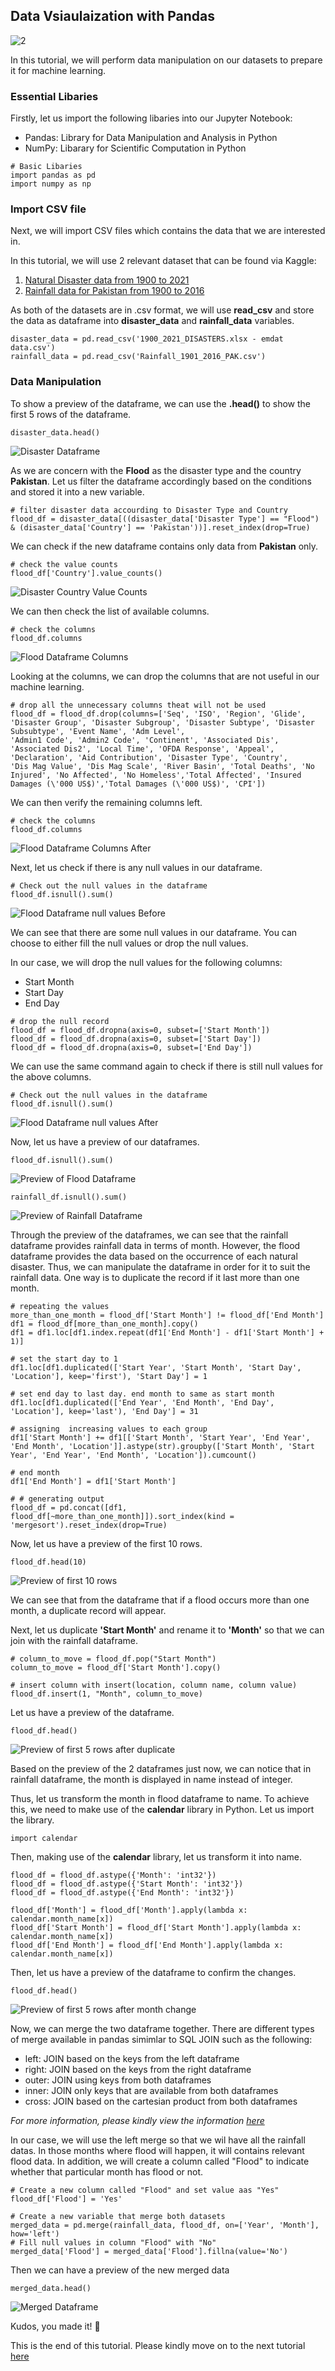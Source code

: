 ## Data Vsiaulaization with Pandas

![2](https://user-images.githubusercontent.com/40885002/210084915-5e125a12-3bc6-4286-84eb-6ca162c31c5d.png)

In this tutorial, we will perform data manipulation on our datasets to prepare it for machine learning. 

### Essential Libaries
Firstly, let us import the following libaries into our Jupyter Notebook:
- Pandas: Library for Data Manipulation and Analysis in Python 
- NumPy: Libarary for Scientific Computation in Python
```
# Basic Libaries
import pandas as pd 
import numpy as np
```
### Import CSV file
Next, we will import CSV files which contains the data that we are interested in.

In this tutorial, we will use 2 relevant dataset that can be found via Kaggle:
1. [Natural Disaster data from 1900 to 2021](https://www.kaggle.com/code/gianlab/storm-and-flood-forecast/data)
2. [Rainfall data for Pakistan from 1900 to 2016](https://www.kaggle.com/code/hyderghauri/eda-and-machinelearning-on-rainfall-pakistan/data)

As both of the datasets are in .csv format, we will use **read_csv** and store the data as dataframe into **disaster_data** and **rainfall_data** variables.
```
disaster_data = pd.read_csv('1900_2021_DISASTERS.xlsx - emdat data.csv') 
rainfall_data = pd.read_csv('Rainfall_1901_2016_PAK.csv') 
```
### Data Manipulation 
To show a preview of the dataframe, we can use the **.head()** to show the first 5 rows of the dataframe.
```
disaster_data.head()
```
![Disaster Dataframe](picture/disaster_df.png)

As we are concern with the **Flood** as the disaster type and the country **Pakistan**. Let us filter the dataframe accordingly based on the conditions and stored it into a new variable.
```
# filter disaster data accourding to Disaster Type and Country 
flood_df = disaster_data[((disaster_data['Disaster Type'] == "Flood") & (disaster_data['Country'] == 'Pakistan'))].reset_index(drop=True) 
```
We can check if the new dataframe contains only data from **Pakistan** only. 
```
# check the value counts
flood_df['Country'].value_counts()
```
![Disaster Country Value Counts](picture/flood_df_country_valuecount.png)

We can then check the list of available columns. 
```
# check the columns
flood_df.columns
```
![Flood Dataframe Columns](picture/flood_df_columns.png)

Looking at the columns, we can drop the columns that are not useful in our machine learning. 
```
# drop all the unnecessary columns theat will not be used
flood_df = flood_df.drop(columns=['Seq', 'ISO', 'Region', 'Glide', 'Disaster Group', 'Disaster Subgroup', 'Disaster Subtype', 'Disaster Subsubtype', 'Event Name', 'Adm Level', 
'Admin1 Code', 'Admin2 Code', 'Continent', 'Associated Dis', 'Associated Dis2', 'Local Time', 'OFDA Response', 'Appeal', 'Declaration', 'Aid Contribution', 'Disaster Type', 'Country', 
'Dis Mag Value', 'Dis Mag Scale', 'River Basin', 'Total Deaths', 'No Injured', 'No Affected', 'No Homeless','Total Affected', 'Insured Damages (\'000 US$)','Total Damages (\'000 US$)', 'CPI'])
```
We can then verify the remaining columns left. 
```
# check the columns
flood_df.columns
```
![Flood Dataframe Columns After](picture/flood_df_columns_after.png)

Next, let us check if there is any null values in our dataframe. 
```
# Check out the null values in the dataframe
flood_df.isnull().sum()
```
![Flood Dataframe null values Before](picture/flood_df_null_before.png)

We can see that there are some null values in our dataframe. You can choose to either fill the null values or drop the null values.

In our case, we will drop the null values for the following columns:
- Start Month
- Start Day
- End Day
```
# drop the null record 
flood_df = flood_df.dropna(axis=0, subset=['Start Month'])
flood_df = flood_df.dropna(axis=0, subset=['Start Day'])
flood_df = flood_df.dropna(axis=0, subset=['End Day'])
```
We can use the same command again to check if there is still null values for the above columns.
```
# Check out the null values in the dataframe
flood_df.isnull().sum()
```
![Flood Dataframe null values After](picture/flood_df_null_after.png)

Now, let us have a preview of our dataframes. 
```
flood_df.isnull().sum()
```
![Preview of Flood Dataframe](picture/flood_df.png)
```
rainfall_df.isnull().sum()
```
![Preview of Rainfall Dataframe](picture/rainfall_df.png)

Through the preview of the dataframes, we can see that the rainfall dataframe provides rainfall data in terms of month. However, the flood dataframe provides the data based on the occurrence of each natural disaster. Thus, we can manipulate the dataframe in order for it to suit the rainfall data. One way is to duplicate the record if it last more than one month.

```
# repeating the values
more_than_one_month = flood_df['Start Month'] != flood_df['End Month']
df1 = flood_df[more_than_one_month].copy()
df1 = df1.loc[df1.index.repeat(df1['End Month'] - df1['Start Month'] + 1)]

# set the start day to 1 
df1.loc[df1.duplicated(['Start Year', 'Start Month', 'Start Day', 'Location'], keep='first'), 'Start Day'] = 1

# set end day to last day. end month to same as start month 
df1.loc[df1.duplicated(['End Year', 'End Month', 'End Day', 'Location'], keep='last'), 'End Day'] = 31

# assigning  increasing values to each group
df1['Start Month'] += df1[['Start Month', 'Start Year', 'End Year', 'End Month', 'Location']].astype(str).groupby(['Start Month', 'Start Year', 'End Year', 'End Month', 'Location']).cumcount()

# end month 
df1['End Month'] = df1['Start Month']

# # generating output 
flood_df = pd.concat([df1, flood_df[~more_than_one_month]]).sort_index(kind = 'mergesort').reset_index(drop=True)
```
Now, let us have a preview of the first 10 rows.
```
flood_df.head(10)
```
![Preview of first 10 rows](picture/rainfall_df_first10.png)

We can see that from the dataframe that if a flood occurs more than one month, a duplicate record will appear. 

Next, let us duplicate **'Start Month'** and rename it to **'Month'** so that we can join with the rainfall dataframe. 
```
# column_to_move = flood_df.pop("Start Month")
column_to_move = flood_df['Start Month'].copy()

# insert column with insert(location, column name, column value)
flood_df.insert(1, "Month", column_to_move)
```
Let us have a preview of the dataframe. 
```
flood_df.head()
```
![Preview of first 5 rows after duplicate](picture/flood_df_afterduplicate.png)

Based on the preview of the 2 dataframes just now, we can notice that in rainfall dataframe, the month is displayed in name instead of integer. 

Thus, let us transform the month in flood dataframe to name. To achieve this, we need to make use of the **calendar** library in Python. Let us import the library. 
```
import calendar
```
Then, making use of the **calendar** library, let us transform it into name. 
```
flood_df = flood_df.astype({'Month': 'int32'})
flood_df = flood_df.astype({'Start Month': 'int32'})
flood_df = flood_df.astype({'End Month': 'int32'})

flood_df['Month'] = flood_df['Month'].apply(lambda x: calendar.month_name[x])
flood_df['Start Month'] = flood_df['Start Month'].apply(lambda x: calendar.month_name[x])
flood_df['End Month'] = flood_df['End Month'].apply(lambda x: calendar.month_name[x])
```
Then, let us have a preview of the dataframe to confirm the changes. 
```
flood_df.head()
```
![Preview of first 5 rows after month change](picture/flood_df_monthchange.png)

Now, we can merge the two dataframe together. There are different types of merge available in pandas simimlar to SQL JOIN such as the following:
- left: JOIN based on the keys from the left dataframe
- right: JOIN based on the keys from the right dataframe
- outer: JOIN using keys from both dataframes
- inner: JOIN only keys that are available from both dataframes
- cross: JOIN based on the cartesian product from both dataframes

*For more information, please kindly view the information [here](https://pandas.pydata.org/docs/reference/api/pandas.DataFrame.merge.html)*

In our case, we will use the left merge so that we wil have all the rainfall datas. In those months where flood will happen, it will contains relevant flood data. In addition, we will create a column called "Flood" to indicate whether that particular month has flood or not. 

```
# Create a new column called "Flood" and set value aas "Yes"
flood_df['Flood'] = 'Yes'

# Create a new variable that merge both datasets 
merged_data = pd.merge(rainfall_data, flood_df, on=['Year', 'Month'], how='left')
# Fill null values in column "Flood" with "No" 
merged_data['Flood'] = merged_data['Flood'].fillna(value='No')
```

Then we can have a preview of the new merged data
```
merged_data.head()
```
![Merged Dataframe](picture/merged_df.png)

Kudos, you made it! :star2:

This is the end of this tutorial. Please kindly move on to the next tutorial [here](https://github.com/AroojArif12143/SILP/tree/main/BlogPost3)

